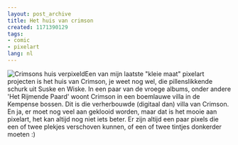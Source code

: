 ```yaml
---
layout: post_archive
title: Het huis van crimson
created: 1171390129
tags:
- comic
- pixelart
lang: nl
---
```

![Crimsons huis verpixeld](http://bler.webschuur.com/sites/bler.webschuur.com/files/huis_crimson.png)Een van mijn laatste "kleie maat" pixelart projecten is het huis van Crimson, je weet nog wel, die pillenslikkende schurk uit Suske en Wiske. In een paar van de vroege albums, onder andere 'Het Rijmende Paard' woont Crimson in een boemlauwe villa in de Kempense bossen. Dit is die verherbouwde (digitaal dan) villa van Crimson. En ja, er moet nog veel aan geklooid worden, maar dat is het mooie aan pixelart, het kan altijd nog niet iets beter. Er zijn altijd een paar pixels die een of twee plekjes verschoven kunnen, of een of twee tintjes donkerder moeten :)
